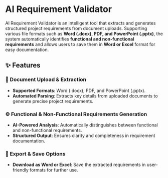 # AI Requirement Validator  

AI Requirement Validator is an intelligent tool that extracts and generates structured project requirements from document uploads. Supporting various file formats such as **Word (.docx), PDF, and PowerPoint (.pptx)**, the system automatically identifies **functional and non-functional requirements** and allows users to save them in **Word or Excel** format for easy documentation.  

## ✨ Features  

### 📂 Document Upload & Extraction  
- **Supported Formats**: Word (.docx), PDF, and PowerPoint (.pptx).  
- **Automated Parsing**: Extracts key details from uploaded documents to generate precise project requirements.  

### ⚙️ Functional & Non-Functional Requirements Generation  
- **AI-Powered Analysis**: Automatically distinguishes between functional and non-functional requirements.  
- **Structured Output**: Ensures clarity and completeness in requirement documentation.  

### 📄 Export & Save Options  
- **Download as Word or Excel**: Save the extracted requirements in user-friendly formats for further use.  
